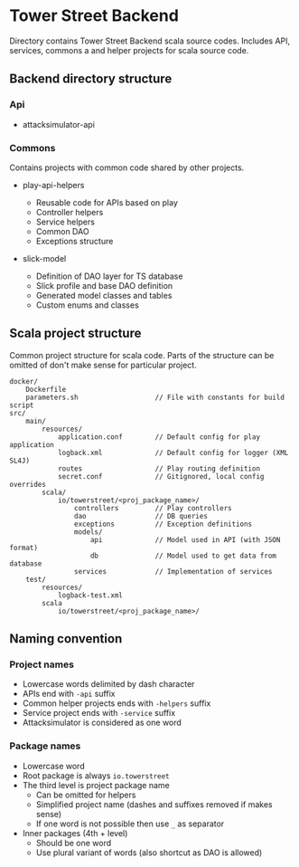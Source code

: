 # Tower Street Backend

Directory contains Tower Street Backend scala source codes. Includes
API, services, commons a and helper projects for scala source code.

## Backend directory structure

### Api

* attacksimulator-api

### Commons

Contains projects with common code shared by other projects.

* play-api-helpers
    * Reusable code for APIs based on play
    * Controller helpers
    * Service helpers
    * Common DAO
    * Exceptions structure

* slick-model
    * Definition of DAO layer for TS database
    * Slick profile and base DAO definition
    * Generated model classes and tables
    * Custom enums and classes


## Scala project structure

Common project structure for scala code. Parts of the structure can be
omitted of don't make sense for particular project.

```
docker/
    Dockerfile
    parameters.sh                   // File with constants for build script
src/
    main/
        resources/
            application.conf        // Default config for play application
            logback.xml             // Default config for logger (XML SL4J)
            routes                  // Play routing definition
            secret.conf             // Gitignored, local config overrides
        scala/
            io/towerstreet/<proj_package_name>/
                controllers         // Play controllers
                dao                 // DB queries
                exceptions          // Exception definitions
                models/
                    api             // Model used in API (with JSON format)
                    db              // Model used to get data from database
                services            // Implementation of services
    test/
        resources/
            logback-test.xml
        scala
            io/towerstreet/<proj_package_name>/
```


## Naming convention

### Project names

* Lowercase words delimited by dash character
* APIs end with ```-api``` suffix
* Common helper projects ends with ```-helpers``` suffix
* Service project ends with ```-service``` suffix
* Attacksimulator is considered as one word

### Package names

* Lowercase word
* Root package is always ```io.towerstreet```
* The third level is project package name
    * Can be omitted for helpers
    * Simplified project name (dashes and suffixes removed if makes sense)
    * If one word is not possible then use ```_``` as separator
* Inner packages (4th + level)
    * Should be one word
    * Use plural variant of words (also shortcut as DAO is allowed)
